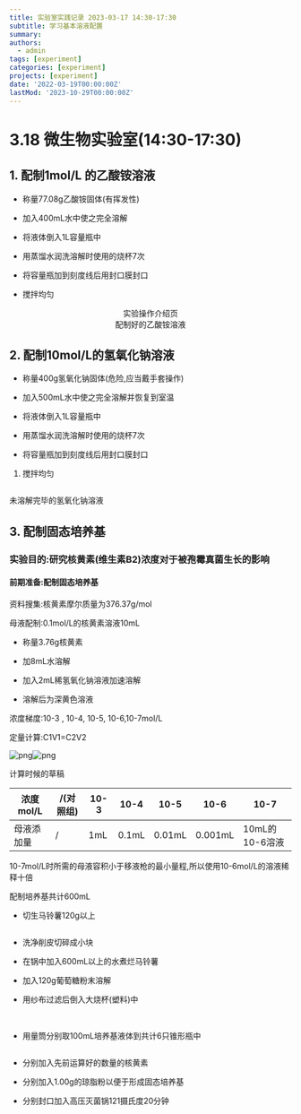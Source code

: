 ```yaml
---
title: 实验室实践记录 2023-03-17 14:30-17:30
subtitle: 学习基本溶液配置
summary: 
authors:
  - admin
tags: [experiment]
categories: [experiment]
projects: [experiment]
date: '2022-03-19T00:00:00Z'
lastMod: '2023-10-29T00:00:00Z'
---
```


# 3.18 微生物实验室(14:30-17:30)

## 1.  配制1mol/L 的乙酸铵溶液

- 称量77.08g乙酸铵固体(有挥发性)

- 加入400mL水中使之完全溶解

- 将液体倒入1L容量瓶中

- 用蒸馏水润洗溶解时使用的烧杯7次

- 将容量瓶加到刻度线后用封口膜封口

- 搅拌均匀

<img title="" src="318-1.png" alt="" data-align="center">

<center>实验操作介绍页</center>

<img title="" src="318-2.png" alt="" data-align="center">

<center>配制好的乙酸铵溶液</center>

## 2.  配制10mol/L的氢氧化钠溶液

- 称量400g氢氧化钠固体(危险,应当戴手套操作)

- 加入500mL水中使之完全溶解并恢复到室温

- 将液体倒入1L容量瓶中

- 用蒸馏水润洗溶解时使用的烧杯7次

- 将容量瓶加到刻度线后用封口膜封口
1. 搅拌均匀

<img title="" src="318-3.png" alt="" data-align="center">

未溶解完毕的氢氧化钠溶液

## 3.  配制固态培养基

### 实验目的:研究核黄素(维生素B2)浓度对于被孢霉真菌生长的影响

#### 前期准备:配制固态培养基

资料搜集:核黄素摩尔质量为376.37g/mol

母液配制:0.1mol/L的核黄素溶液10mL

- 称量3.76g核黄素

- 加8mL水溶解

- 加入2mL稀氢氧化钠溶液加速溶解

- 溶解后为深黄色溶液

浓度梯度:10-3 , 10-4, 10-5, 10-6,10-7mol/L

定量计算:C1V1=C2V2

![png](./318-4.png)![png](./318-5.png)

计算时候的草稿

| 浓度mol/L | /(对照组) | 10-3 | 10-4  | 10-5   | 10-6    | 10-7        |
| ------- | ------ | ---- | ----- | ------ | ------- | ----------- |
| 母液添加量   | /      | 1mL  | 0.1mL | 0.01mL | 0.001mL | 10mL的10-6溶液 |

10-7mol/L时所需的母液容积小于移液枪的最小量程,所以使用10-6mol/L的溶液稀释十倍

配制培养基共计600mL

- 切生马铃薯120g以上
<img title="" src="318-6.png" alt="" data-align="center">


- 洗净削皮切碎成小块<img title="" src="318-7.png" alt="" data-align="center">


- 在锅中加入600mL以上的水煮烂马铃薯

- 加入120g葡萄糖粉末溶解

- 用纱布过滤后倒入大烧杯(塑料)中

<img title="" src="318-8.png" alt="" data-align="center">

<img title="" src="318-9.png" alt="" data-align="center">


- 用量筒分别取100mL培养基液体到共计6只锥形瓶中

<img title="" src="318-10.png" alt="" data-align="center">


- 分别加入先前运算好的数量的核黄素

- 分别加入1.00g的琼脂粉以便于形成固态培养基

- 分别封口加入高压灭菌锅121摄氏度20分钟
